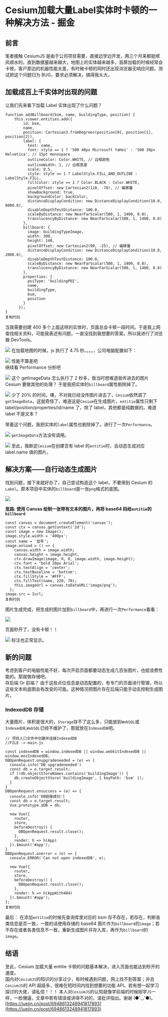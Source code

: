 # Cesium加载大量Label实体时卡顿的一种解决方法 - 掘金
## 前言

笔者接触 CesiumJS 是由于公司项目需要，直接边学边开发，两三个月来都挺顺风顺水的。直到数据量越来越大，地图上的实体越来越多，首屏加载的时候经常会卡顿，客户那边的机器性能太差，有时候卡顿的同时还出现浏览器无响应问题。测试把这个问题归为 BUG，要求必须解决，搞得我头大。

## 加载成百上千实体时出现的问题

让我们先来看下加载 Label 实体出现了什么问题？

    function addBillboard(bsm, name, buildingType, position) {
        this.viewer.entities.add({
            id: bsm,
            name,
            position: Cartesian3.fromDegrees(position[0], position[1], position[2]),
            label: {
              text: name,
              font: style == 1 ? '500 40px Microsoft YaHei' : '500 30px Helvetica', // 15pt monospace
              outlineColor: Color.WHITE, // 边框颜色
              outlineWidth: 1, // 边框宽度
              scale: 0.5,
              style: style == 1 ? LabelStyle.FILL_AND_OUTLINE : LabelStyle.FILL,
              fillColor: style == 1 ? Color.BLACK : Color.WHITE,
              pixelOffset: new Cartesian2(110, -70), // 偏移量
              showBackground: true,
              backgroundColor: backColor,
              distanceDisplayCondition: new DistanceDisplayCondition(10.0, 8000.0),
              disableDepthTestDistance: 100.0,
              scaleByDistance: new NearFarScalar(500, 1, 1400, 0.0),
              translucencyByDistance: new NearFarScalar(500, 1, 1400, 0.0)
            },
            billboard: {
              image: buildingTypeImage,
              width: 300,
              height: 140,
              pixelOffset: new Cartesian2(90, -25), // 偏移量
              distanceDisplayCondition: new DistanceDisplayCondition(10.0, 2000.0),
              disableDepthTestDistance: 100.0,
              scaleByDistance: new NearFarScalar(500, 1, 1400, 0.0),
              translucencyByDistance: new NearFarScalar(500, 1, 1400, 0.0)
            },
            properties: {
              poiType: 'buildingPOI',
              name,
              buildingType,
              bsm,
              position
            }
          });
    }
    复制代码

当我需要创建 400 多个上面这样的实体时，页面总会卡顿一段时间。于是我上网查找相关资料，可能我表述有问题，一直没找到我想要的答案。所以我进行了浏览器 DevTools。

![](https://p3-juejin.byteimg.com/tos-cn-i-k3u1fbpfcp/df17ee2471bf4f60bab722ab2d65c7c2~tplv-k3u1fbpfcp-watermark.awebp)
 在加载地图的时候，js 执行了 4.75 秒。。。。，公司电脑配置如下：

![](https://p1-juejin.byteimg.com/tos-cn-i-k3u1fbpfcp/4c2f0aa00bda4afa82a3ffd0d56ec98d~tplv-k3u1fbpfcp-watermark.awebp)
 性能不算差吧  
继续看 Performance 分析吧

![](https://p9-juejin.byteimg.com/tos-cn-i-k3u1fbpfcp/2d8f8879b14f4003b68bd8a05b1361f7~tplv-k3u1fbpfcp-watermark.awebp)
 这个 getImageData 怎么执行了 2 秒多，我当时想难道我传进去的图片 Cesium 要做其他的处理？ 于是我把实体的`billboard`属性剔除掉了。

![](https://p1-juejin.byteimg.com/tos-cn-i-k3u1fbpfcp/958b693721594965938891549e942206~tplv-k3u1fbpfcp-watermark.awebp)
 少了 20% 的时间，噢，不对我已经没传图片进去了，`Cesium`依然调了`getImageData`，这就奇怪了，难道这是`Cesium`在生成图片，`entitie`属性只剩下 label/position/properties/id/name 了，除了 label，其他都是纯数据的。难道 label 不是文本？  

带着这个问题，我把实体的`label`属性也剔除掉了。进行了一次`Performance`。

![](https://p3-juejin.byteimg.com/tos-cn-i-k3u1fbpfcp/b49295d6b596470abed634558ad531f4~tplv-k3u1fbpfcp-watermark.awebp)
 `getImageData`方法没有调用。

![](https://p3-juejin.byteimg.com/tos-cn-i-k3u1fbpfcp/f58e6b4e535d45038d16cbd9d74eda75~tplv-k3u1fbpfcp-watermark.awebp)
 至此，我断定`Cesium`在创建含有 label 的`entitie`时，会动态生成对应 label.name 值的图片。

## 解决方案——自行动态生成图片

找到问题，接下来就好办了，自己尝试构造这个 label，不要用到 Cesium 的`Label`。原本项目中实体的`billboard`是一张`png`格式的底图。

![](https://p9-juejin.byteimg.com/tos-cn-i-k3u1fbpfcp/202fb47c3a8448e09e781007274a5a38~tplv-k3u1fbpfcp-watermark.awebp)

**思路: 使用 Canvas 绘制一张带有文本的图片，再将 base64 码给`entitie`的`billboard`**  

    const canvas = document.createElement('canvas');
    const ctx = canvas.getContext('2d');
    const image = new Image();
    image.style.width = '400px';
    const name = '韭年';
    image.onload = () => {
        canvas.width = image.width;
        canvas.height = image.height;
        ctx.drawImage(image, 0, 0, image.width, image.height);
        ctx.font = 'bold 20px Arial';
        ctx.textAlign = 'center';
        ctx.textBaseline = 'bottom';
        ctx.fillStyle = '#FFF';
        ctx.fillText(name, 220, 70);
        this.imageUrl = canvas.toDataURL('image/png');
      };
    image.src = Iurl;
    复制代码

图片生成完成，把生成的图片加到`billboard`中，再进行一次`Performance`看看：

![](https://p6-juejin.byteimg.com/tos-cn-i-k3u1fbpfcp/c37acac30bcb4375903cf1411d63ad0c~tplv-k3u1fbpfcp-watermark.awebp)

页面秒开了，没有卡顿！！

![](https://p6-juejin.byteimg.com/tos-cn-i-k3u1fbpfcp/ea1df7b43b264edd964840e7fb103dd7~tplv-k3u1fbpfcp-watermark.awebp)
 标注也正常显示。

## 新的问题

考虑到客户的电脑性能不好，每次开启页面都要动态生成几百张图片，也挺浪费性能的。那就做存储吧。  
存后端 Or 前端？ 由于这些点位信息是动态配置的，有专门的页面进行管理，所以这些文本和底图会有改变的可能。这种情况把图片存在后端只能手动去控制生成图片。  

### IndexedDB 存储

大量图片，体积是很大的，`Storage`存不了这么多，只能放到`WebSQL`或`IndexedDB`,`WebSQL`已经不维护了，那就放在`IndexedDB`吧。

    // 项目入口文件中创建并连接IndexedDB
    //FILE -> main.js

    const indexedDB = window.indexedDB || window.webkitIndexedDB || window.mozIndexedDB;
    DBOpenRequest.onupgradeneeded = (e) => {
      console.info('DB upgradeneeded')
      const db = e.target.result;
      if (!db.objectStoreNames.contains('buildingImage')) {
        db.createObjectStore('buildingImage', { keyPath: 'bsm' });
      }
    }
    DBOpenRequest.onsuccess = (e) => {
      console.info('DB链接成功')
      const db = e.target.result;
      Vue.prototype.$DB = db;

      new Vue({
        router,
        store,
        beforeDestroy() {
          DBOpenRequest.result.close();
        },
        render: h => h(App)
      }).$mount('#app');
    }
    DBOpenRequest.onerror = (e) => {
      console.ERROR('Can not open indexedDB', e);

      new Vue({
        router,
        store,
        beforeDestroy() {
          DBOpenRequest.result.close();
        },
        render: h => h(AppWith404)
      }).$mount('#app');
    };
    复制代码

最后： 在添加`entitie`的时候先查询库里对应的 bsm 存不存在，若存在，判断各类信息是否一致，一致的话使用存储的 base64 图片作为`billboard`的`image`；若不存在或者各类信息不一致，重新生成图片并存入库，再作为`billboard`的`image`。

## 结语

至此，Cesium 加载大量 entitie 卡顿的问题基本解决，进入页面也能达到秒开的速度。  
国内对`CesiumJS`的知识的分享过少，有时候遇到问题，网上找不到答案；并且`CesiumJS`的 API 超级多，很难在短时间内找到想要的功能 API。若有想一起学习探讨的大佬，请私信！！！ 本人对`CesiumJS`的认知就像学前端的时候刚学`JS`一样，一脸懵逼，文章中若有错误或讲得不对的，请批评指出。谢谢 (●'◡'●)。 
 [https://juejin.cn/post/6948613248941817893](https://juejin.cn/post/6948613248941817893)

